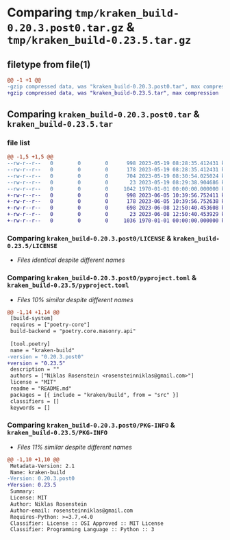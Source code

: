 # Comparing `tmp/kraken_build-0.20.3.post0.tar.gz` & `tmp/kraken_build-0.23.5.tar.gz`

## filetype from file(1)

```diff
@@ -1 +1 @@
-gzip compressed data, was "kraken_build-0.20.3.post0.tar", max compression
+gzip compressed data, was "kraken_build-0.23.5.tar", max compression
```

## Comparing `kraken_build-0.20.3.post0.tar` & `kraken_build-0.23.5.tar`

### file list

```diff
@@ -1,5 +1,5 @@
--rw-r--r--   0        0        0      998 2023-05-19 08:28:35.412431 kraken_build-0.20.3.post0/LICENSE
--rw-r--r--   0        0        0      178 2023-05-19 08:28:35.412431 kraken_build-0.20.3.post0/README.md
--rw-r--r--   0        0        0      704 2023-05-19 08:30:54.025024 kraken_build-0.20.3.post0/pyproject.toml
--rw-r--r--   0        0        0       23 2023-05-19 08:29:38.904686 kraken_build-0.20.3.post0/src/kraken/build/__init__.py
--rw-r--r--   0        0        0     1042 1970-01-01 00:00:00.000000 kraken_build-0.20.3.post0/PKG-INFO
+-rw-r--r--   0        0        0      998 2023-06-05 10:39:56.752411 kraken_build-0.23.5/LICENSE
+-rw-r--r--   0        0        0      178 2023-06-05 10:39:56.752638 kraken_build-0.23.5/README.md
+-rw-r--r--   0        0        0      698 2023-06-08 12:50:40.453608 kraken_build-0.23.5/pyproject.toml
+-rw-r--r--   0        0        0       23 2023-06-08 12:50:40.453929 kraken_build-0.23.5/src/kraken/build/__init__.py
+-rw-r--r--   0        0        0     1036 1970-01-01 00:00:00.000000 kraken_build-0.23.5/PKG-INFO
```

### Comparing `kraken_build-0.20.3.post0/LICENSE` & `kraken_build-0.23.5/LICENSE`

 * *Files identical despite different names*

### Comparing `kraken_build-0.20.3.post0/pyproject.toml` & `kraken_build-0.23.5/pyproject.toml`

 * *Files 10% similar despite different names*

```diff
@@ -1,14 +1,14 @@
 [build-system]
 requires = ["poetry-core"]
 build-backend = "poetry.core.masonry.api"
 
 [tool.poetry]
 name = "kraken-build"
-version = "0.20.3.post0"
+version = "0.23.5"
 description = ""
 authors = ["Niklas Rosenstein <rosensteinniklas@gmail.com>"]
 license = "MIT"
 readme = "README.md"
 packages = [{ include = "kraken/build", from = "src" }]
 classifiers = []
 keywords = []
```

### Comparing `kraken_build-0.20.3.post0/PKG-INFO` & `kraken_build-0.23.5/PKG-INFO`

 * *Files 11% similar despite different names*

```diff
@@ -1,10 +1,10 @@
 Metadata-Version: 2.1
 Name: kraken-build
-Version: 0.20.3.post0
+Version: 0.23.5
 Summary: 
 License: MIT
 Author: Niklas Rosenstein
 Author-email: rosensteinniklas@gmail.com
 Requires-Python: >=3.7,<4.0
 Classifier: License :: OSI Approved :: MIT License
 Classifier: Programming Language :: Python :: 3
```

